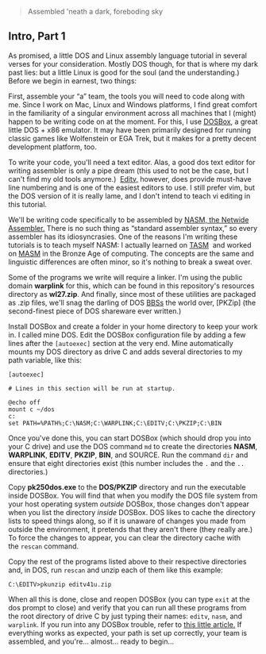 > Assembled 'neath a dark, foreboding sky

## Intro, Part 1

As promised, a little DOS and Linux assembly language tutorial in several verses for your consideration. Mostly DOS
though, for that is where my dark past lies: but a little Linux is good for the soul (and the understanding.) Before
we begin in earnest, two things:

First, assemble your “a” team, the tools you will need to code along with me. Since I work on Mac, Linux and Windows
platforms, I find great comfort in the familiarity of a singular environment across all machines that I (might) happen
to be writing code on at the moment. For this, I use [DOSBox,](https://www.dosbox.com/) a great little DOS + x86
emulator. It may have been primarily designed for running classic games like Wolfenstein or EGA Trek, but it makes for
a pretty decent development platform, too.

To write your code, you'll need a text editor. Alas, a good dos text editor for writing assembler is only a pipe dream
(this used to not be the case, but I can't find my old tools anymore.) 
[Editv,](https://vetusware.com/download/EDITV%204.1/?id=12301) however, does provide must-have line numbering and is
one of the easiest editors to use. I still prefer vim, but the DOS version of it is really lame, and I don't intend to
teach vi editing in this tutorial.

We'll be writing code specifically to be assembled by [NASM, the Netwide Assembler.](https://www.nasm.us/) There is no
such thing as “standard assembler syntax,” so every assembler has its idiosyncrasies. One of the reasons I'm writing
these tutorials is to teach myself NASM: I actually learned on [TASM](https://en.wikipedia.org/wiki/Turbo_Assembler) 
and worked on [MASM](https://en.wikipedia.org/wiki/Microsoft_Macro_Assembler) in the Bronze Age of computing. The
concepts are the same and linguistic differences are often minor, so it's nothing to break a sweat over.

Some of the programs we write will require a linker. I'm using the public domain **warplink** for this, which can be
found in this repository's resources directory as **wl27.zip**. And finally, since most of these utilities are packaged
as .zip files, we'll snag the darling of DOS [BBSs](https://en.wikipedia.org/wiki/Bulletin_board_system) the world
over, [PKZip] (the second-finest piece of DOS shareware ever written.)

Install DOSBox and create a folder in your home directory to keep your work in. I called mine DOS. Edit the DOSBox
configuration file by adding a few lines after the `[autoexec]` section at the very end. Mine automatically mounts my
DOS directory as drive C and adds several directories to my path variable, like this:

```
[autoexec]

# Lines in this section will be run at startup.

@echo off
mount c ~/dos
c:
set PATH=%PATH%;C:\NASM;C:\WARPLINK;C:\EDITV;C:\PKZIP;C:\BIN
```

Once you've done this, you can start DOSBox (which should drop you into your C drive) and use the DOS command `md` to
create the directories **NASM**, **WARPLINK**, **EDITV**, **PKZIP**, **BIN**, and SOURCE. Run the command `dir` and 
ensure that eight directories exist (this number includes the `.` and the `..` directories.)

Copy **pk250dos.exe** to the **DOS/PKZIP** directory and run the executable inside DOSBox. You will find that when you 
modify the DOS file system from your host operating system *outside* DOSBox, those changes don't appear when you list 
the directory *inside* DOSBox. DOS likes to cache the directory lists to speed things along, so if it is unaware of 
changes you made from outside the environment, it pretends that they aren't there (they really are.) To force the 
changes to appear, you can clear the directory cache with the `rescan` command.

Copy the rest of the programs listed above to their respective directories and, in DOS, run `rescan` and unzip each of
them like this example:

```
C:\EDITV>pkunzip editv41u.zip
```

When all this is done, close and reopen DOSBox (you can type `exit` at the dos prompt to close) and verify that you can
run all these programs from the root directory of drive C by just typing their names: `editv`, `nasm`, and `warplink`. 
If you run into any DOSBox trouble, refer to 
[this little article.](https://devtidbits.com/2008/02/17/dosbox-beginners-newbie-and-first-timers-guide/) If 
everything works as expected, your path is set up correctly, your team is assembled, and you're… almost… ready to 
begin…
